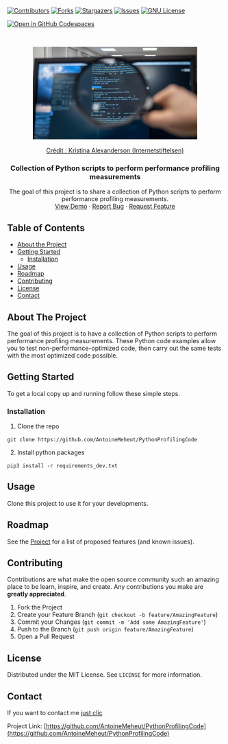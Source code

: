 <!-- PROJECT SHIELDS -->
[![Contributors][contributors-shield]][contributors-url]
[![Forks][forks-shield]][forks-url]
[![Stargazers][stars-shield]][stars-url]
[![Issues][issues-shield]][issues-url]
[![GNU License][license-shield]][license-url]

<!-- PROJECT CODESPACES -->
[![Open in GitHub Codespaces](https://github.com/codespaces/badge.svg)](https://github.com/AntoineMeheut/PythonProfilingCode)

<!-- PROJECT LOGO -->
<br />
<p align="center">
  <a href="https://github.com/AntoineMeheut/PythonProfilingCode">
    <img src="images/kpa-5875-internetstiftelsen-2020-1-384x216.jpg" alt="Logo" width="384" height="216">
    <p align="center">Crédit : Kristina Alexanderson (Internetstiftelsen)</p>
  </a>

  <h3 align="center">Collection of Python scripts to perform performance profiling measurements</h3>

  <p align="center">
    The goal of this project is to share a collection of Python scripts to perform performance profiling measurements.
    <br />
    <a href="https://github.com/AntoineMeheut/PythonProfilingCode">View Demo</a>
    ·
    <a href="https://github.com/AntoineMeheut/PythonProfilingCode/issues">Report Bug</a>
    ·
    <a href="https://github.com/AntoineMeheut/PythonProfilingCode/issues">Request Feature</a>
  </p>
</p>

<!-- TABLE OF CONTENTS -->
## Table of Contents

* [About the Project](#about-the-project)
* [Getting Started](#getting-started)
  * [Installation](#installation)
* [Usage](#usage)
* [Roadmap](#roadmap)
* [Contributing](#contributing)
* [License](#license)
* [Contact](#contact)

<!-- ABOUT THE PROJECT -->
## About The Project

The goal of this project is to have a collection of Python scripts to perform performance profiling measurements.
These Python code examples allow you to test non-performance-optimized code, then carry out the same tests with the most optimized code possible.

<!-- GETTING STARTED -->
## Getting Started

To get a local copy up and running follow these simple steps.

### Installation

1. Clone the repo
```
git clone https://github.com/AntoineMeheut/PythonProfilingCode
```
2. Install python packages
```
pip3 install -r requirements_dev.txt
```

<!-- USAGE EXAMPLES -->
## Usage

Clone this project to use it for your developments.

<!-- ROADMAP -->
## Roadmap

See the [Project](https://github.com/AntoineMeheut/PythonProfilingCode/projects) for a list of proposed features (and known issues).


<!-- CONTRIBUTING -->
## Contributing

Contributions are what make the open source community such an amazing place to be learn, inspire, and create. Any contributions you make are **greatly appreciated**.

1. Fork the Project
2. Create your Feature Branch (`git checkout -b feature/AmazingFeature`)
3. Commit your Changes (`git commit -m 'Add some AmazingFeature'`)
4. Push to the Branch (`git push origin feature/AmazingFeature`)
5. Open a Pull Request


<!-- LICENSE -->
## License

Distributed under the MIT License. See `LICENSE` for more information.

<!-- CONTACT -->
## Contact

If you want to contact me [just clic](mailto:github.contacts@protonmail.com)

Project Link: [https://github.com/AntoineMeheut/PythonProfilingCode](https://github.com/AntoineMeheut/PythonProfilingCode)

<!-- MARKDOWN LINKS & IMAGES -->
<!-- https://www.markdownguide.org/basic-syntax/#reference-style-links -->
[contributors-shield]: https://img.shields.io/github/contributors/AntoineMeheut/PythonProfilingCode?color=green
[contributors-url]: https://github.com/AntoineMeheut/PythonProfilingCode/graphs/contributors
[forks-shield]: https://img.shields.io/github/forks/AntoineMeheut/PythonProfilingCode
[forks-url]: https://github.com/AntoineMeheut/PythonProfilingCode/network/members
[stars-shield]: https://img.shields.io/github/stars/AntoineMeheut/PythonProfilingCode
[stars-url]: https://github.com/AntoineMeheut/PythonProfilingCode/stargazers
[issues-shield]: https://img.shields.io/github/issues/AntoineMeheut/PythonProfilingCode
[issues-url]: https://github.com/AntoineMeheut/PythonProfilingCode/issues
[license-shield]: https://img.shields.io/github/license/AntoineMeheut/PythonProfilingCode
[license-url]: https://github.com/AntoineMeheut/PythonProfilingCode/blob/master/LICENSE
